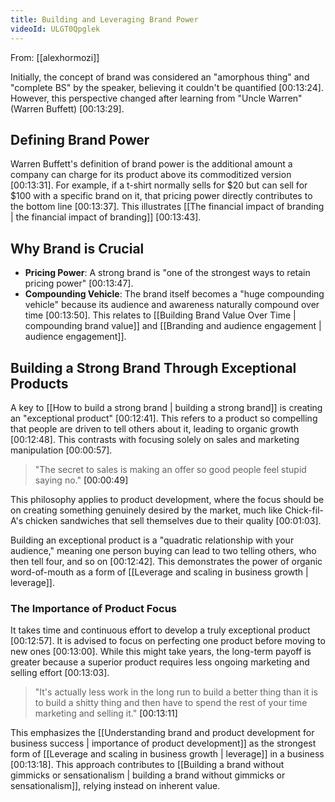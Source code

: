 ```yaml
---
title: Building and Leveraging Brand Power
videoId: ULGT0Qpglek
---
```


From: [[alexhormozi]] <br/> 

Initially, the concept of brand was considered an "amorphous thing" and "complete BS" by the speaker, believing it couldn't be quantified <a class="yt-timestamp" data-t="00:13:24">[00:13:24]</a>. However, this perspective changed after learning from "Uncle Warren" (Warren Buffett) <a class="yt-timestamp" data-t="00:13:29">[00:13:29]</a>.

## Defining Brand Power

Warren Buffett's definition of brand power is the additional amount a company can charge for its product above its commoditized version <a class="yt-timestamp" data-t="00:13:31">[00:13:31]</a>. For example, if a t-shirt normally sells for $20 but can sell for $100 with a specific brand on it, that pricing power directly contributes to the bottom line <a class="yt-timestamp" data-t="00:13:37">[00:13:37]</a>. This illustrates [[The financial impact of branding | the financial impact of branding]] <a class="yt-timestamp" data-t="00:13:43">[00:13:43]</a>.

## Why Brand is Crucial

*   **Pricing Power**: A strong brand is "one of the strongest ways to retain pricing power" <a class="yt-timestamp" data-t="00:13:47">[00:13:47]</a>.
*   **Compounding Vehicle**: The brand itself becomes a "huge compounding vehicle" because its audience and awareness naturally compound over time <a class="yt-timestamp" data-t="00:13:50">[00:13:50]</a>. This relates to [[Building Brand Value Over Time | compounding brand value]] and [[Branding and audience engagement | audience engagement]].

## Building a Strong Brand Through Exceptional Products

A key to [[How to build a strong brand | building a strong brand]] is creating an "exceptional product" <a class="yt-timestamp" data-t="00:12:41">[00:12:41]</a>. This refers to a product so compelling that people are driven to tell others about it, leading to organic growth <a class="yt-timestamp" data-t="00:12:48">[00:12:48]</a>. This contrasts with focusing solely on sales and marketing manipulation <a class="yt-timestamp" data-t="00:00:57">[00:00:57]</a>.

> "The secret to sales is making an offer so good people feel stupid saying no." <a class="yt-timestamp" data-t="00:00:49">[00:00:49]</a>

This philosophy applies to product development, where the focus should be on creating something genuinely desired by the market, much like Chick-fil-A's chicken sandwiches that sell themselves due to their quality <a class="yt-timestamp" data-t="00:01:03">[00:01:03]</a>.

Building an exceptional product is a "quadratic relationship with your audience," meaning one person buying can lead to two telling others, who then tell four, and so on <a class="yt-timestamp" data-t="00:12:42">[00:12:42]</a>. This demonstrates the power of organic word-of-mouth as a form of [[Leverage and scaling in business growth | leverage]].

### The Importance of Product Focus
It takes time and continuous effort to develop a truly exceptional product <a class="yt-timestamp" data-t="00:12:57">[00:12:57]</a>. It is advised to focus on perfecting one product before moving to new ones <a class="yt-timestamp" data-t="00:13:00">[00:13:00]</a>. While this might take years, the long-term payoff is greater because a superior product requires less ongoing marketing and selling effort <a class="yt-timestamp" data-t="00:13:03">[00:13:03]</a>.

> "It's actually less work in the long run to build a better thing than it is to build a shitty thing and then have to spend the rest of your time marketing and selling it." <a class="yt-timestamp" data-t="00:13:11">[00:13:11]</a>

This emphasizes the [[Understanding brand and product development for business success | importance of product development]] as the strongest form of [[Leverage and scaling in business growth | leverage]] in a business <a class="yt-timestamp" data-t="00:13:18">[00:13:18]</a>. This approach contributes to [[Building a brand without gimmicks or sensationalism | building a brand without gimmicks or sensationalism]], relying instead on inherent value.